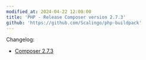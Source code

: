 ```yaml
---
modified_at: 2024-04-22 12:00:00
title: 'PHP - Release Composer version 2.7.3'
github: 'https://github.com/Scalingo/php-buildpack'
---
```


Changelog:

* [Composer 2.7.3](https://github.com/composer/composer/releases/tag/2.7.3)
